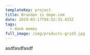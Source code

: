 ```yaml
---
templateKey: project
title: Brandon is dope.com
date: 2019-03-17T04:52:33.433Z
tags:
  - dank memes
full_image: /img/products-grid3.jpg
---
```

asdfasdfasdf
